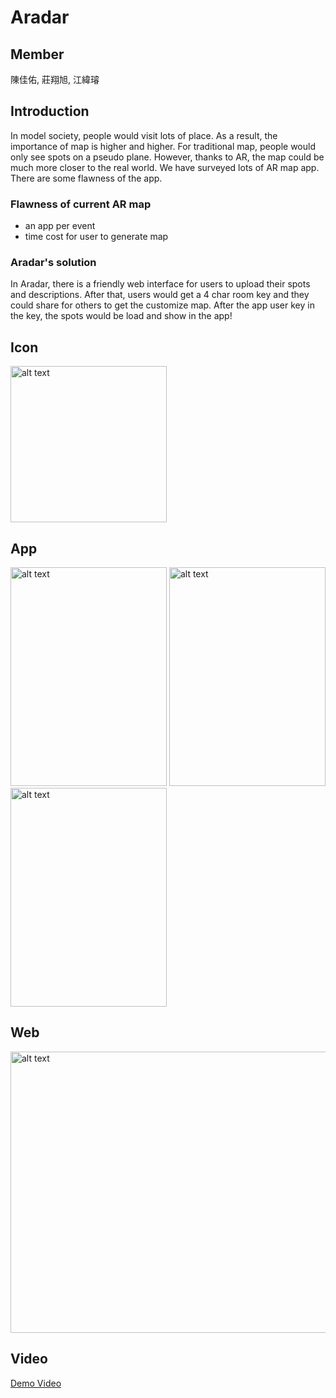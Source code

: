 # Aradar

## Member
陳佳佑, 莊翔旭, 江緯璿

## Introduction
In model society, people would visit lots of place. As a result, the importance of map is higher and higher. For traditional map, people would only see spots on a pseudo plane. However, thanks to AR, the map could be much more closer to the real world. We have surveyed lots of AR map app. There are some flawness of the app.

### Flawness of current AR map
- an app per event
- time cost for user to generate map

### Aradar's solution
In Aradar, there is a friendly web interface for users to upload their spots and descriptions. After that, users would get a 4 char room key and they could share for others to get the customize map. After the app user key in the key, the spots would be load and show in the app!

## Icon
<img src="https://i.imgur.com/k9y13aR.png" alt="alt text" width="250" height="250">

## App
<img src="https://i.imgur.com/gRz3D5r.jpg" alt="alt text" width="250" height="350">
<img src="https://i.imgur.com/imX6Aj6.jpg" alt="alt text" width="250" height="350">
<img src="https://i.imgur.com/psgJQe8.jpg" alt="alt text" width="250" height="350">


## Web
<img src="https://i.imgur.com/XQ1Z0qh.jpg" alt="alt text" width="600" height="450">



## Video
[Demo Video](https://drive.google.com/file/d/1WSQEGcNr3RFRqP71XUIJpa4CmyhOtiMA/view?usp=sharing)
